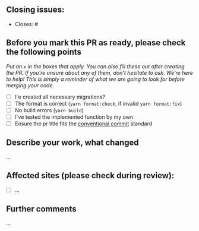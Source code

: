 ## Closing issues:

- Closes: #<issue id>

## Before you mark this PR as ready, please check the following points

_Put an `x` in the boxes that apply. You can also fill these out after creating the PR. If you're unsure about any of
them, don't hesitate to ask. We're here to help! This is simply a reminder of what we are going to look for before
merging your code._

- [ ] I´e created all necessary migrations?
- [ ] The format is correct (`yarn format:check`, if invalid `yarn format:fix`)
- [ ] No build errors (`yarn build`)
- [ ] I´ve tested the implemented function by my own
- [ ] Ensure the pr title fits the [conventional commit](https://www.conventionalcommits.org/en/v1.0.0/) standard

## Describe your work, what changed

...

## Affected sites (please check during review):

- [ ] ...

## Further comments

...

